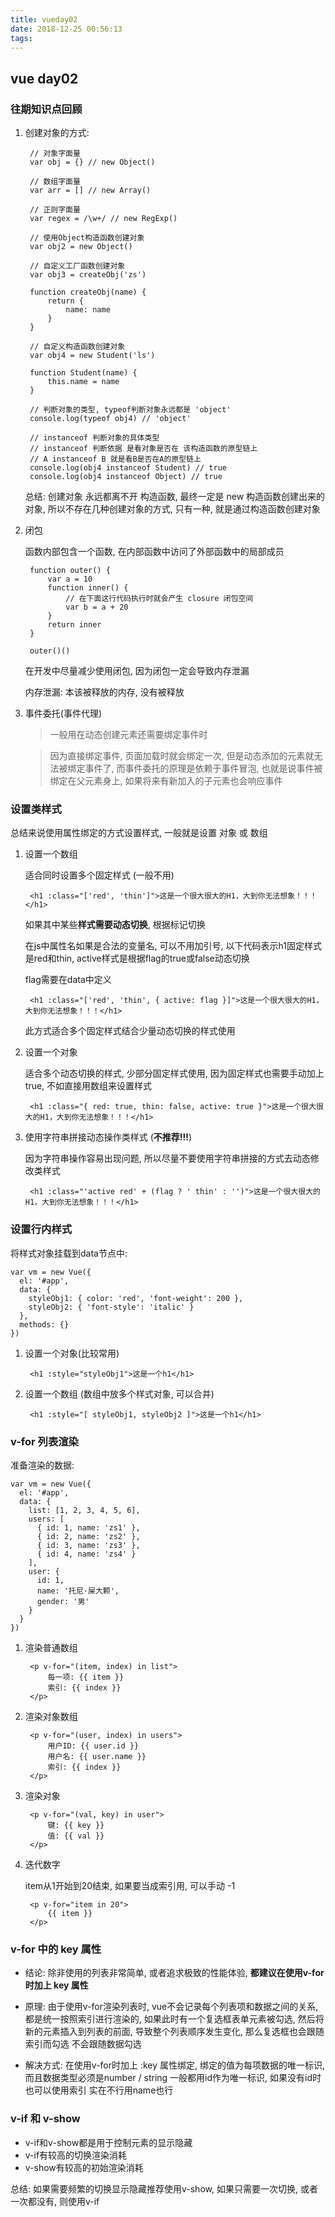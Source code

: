 ```yaml
---
title: vueday02
date: 2018-12-25 00:56:13
tags:
---
```



## vue day02 ##

### 往期知识点回顾 ###

1. 创建对象的方式:

		// 对象字面量
		var obj = {} // new Object()
		
		// 数组字面量
		var arr = [] // new Array()
		
		// 正则字面量
		var regex = /\w+/ // new RegExp()
		
		// 使用Object构造函数创建对象
		var obj2 = new Object()
		
		// 自定义工厂函数创建对象
		var obj3 = createObj('zs')
		
		function createObj(name) {
			return {
				name: name
			}
		}
		
		// 自定义构造函数创建对象
		var obj4 = new Student('ls')
		
		function Student(name) {
			this.name = name
		}
		
		// 判断对象的类型, typeof判断对象永远都是 'object'
		console.log(typeof obj4) // 'object'
		
		// instanceof 判断对象的具体类型
		// instanceof 判断依据 是看对象是否在 该构造函数的原型链上
		// A instanceof B 就是看B是否在A的原型链上
		console.log(obj4 instanceof Student) // true
		console.log(obj4 instanceof Object) // true

	总结: 创建对象 永远都离不开 构造函数, 最终一定是 new 构造函数创建出来的对象, 所以不存在几种创建对象的方式, 只有一种, 就是通过构造函数创建对象

2. 闭包

	函数内部包含一个函数, 在内部函数中访问了外部函数中的局部成员

		function outer() {
			var a = 10
			function inner() {
				// 在下面这行代码执行时就会产生 closure 闭包空间
				var b = a + 20
			}
			return inner
		}

		outer()()

	在开发中尽量减少使用闭包, 因为闭包一定会导致内存泄漏

	内存泄漏: 本该被释放的内存, 没有被释放

3. 事件委托(事件代理)

	> 一般用在动态创建元素还需要绑定事件时

	> 因为直接绑定事件, 页面加载时就会绑定一次, 但是动态添加的元素就无法被绑定事件了, 而事件委托的原理是依赖于事件冒泡, 也就是说事件被绑定在父元素身上, 如果将来有新加入的子元素也会响应事件

### 设置类样式 ###

总结来说使用属性绑定的方式设置样式, 一般就是设置 对象 或 数组

1. 设置一个数组

	适合同时设置多个固定样式 (一般不用)

		<h1 :class="['red', 'thin']">这是一个很大很大的H1，大到你无法想象！！！</h1>

	如果其中某些**样式需要动态切换**, 根据标记切换

	在js中属性名如果是合法的变量名, 可以不用加引号, 以下代码表示h1固定样式是red和thin, active样式是根据flag的true或false动态切换

	flag需要在data中定义

		<h1 :class="['red', 'thin', { active: flag }]">这是一个很大很大的H1，大到你无法想象！！！</h1>

	此方式适合多个固定样式结合少量动态切换的样式使用

2. 设置一个对象

	适合多个动态切换的样式, 少部分固定样式使用, 因为固定样式也需要手动加上true, 不如直接用数组来设置样式

		<h1 :class="{ red: true, thin: false, active: true }">这是一个很大很大的H1，大到你无法想象！！！</h1>

3. 使用字符串拼接动态操作类样式 (**不推荐!!!**)

	因为字符串操作容易出现问题, 所以尽量不要使用字符串拼接的方式去动态修改类样式

		<h1 :class="'active red' + (flag ? ' thin' : '')">这是一个很大很大的H1，大到你无法想象！！！</h1>

### 设置行内样式 ###

将样式对象挂载到data节点中:

	var vm = new Vue({
      el: '#app',
      data: {
        styleObj1: { color: 'red', 'font-weight': 200 },
        styleObj2: { 'font-style': 'italic' }
      },
      methods: {}
    })

1. 设置一个对象(比较常用)

		<h1 :style="styleObj1">这是一个h1</h1>

2. 设置一个数组 (数组中放多个样式对象, 可以合并)

		<h1 :style="[ styleObj1, styleObj2 ]">这是一个h1</h1>

### v-for 列表渲染 ###

准备渲染的数据:

	var vm = new Vue({
      el: '#app',
      data: {
        list: [1, 2, 3, 4, 5, 6],
		users: [
          { id: 1, name: 'zs1' },
          { id: 2, name: 'zs2' },
          { id: 3, name: 'zs3' },
          { id: 4, name: 'zs4' }
        ],
		user: {
          id: 1,
          name: '托尼·屎大颗',
          gender: '男'
        }
      }
    })

1. 渲染普通数组

		<p v-for="(item, index) in list">
			每一项: {{ item }}
			索引: {{ index }}
		</p>

2. 渲染对象数组

		<p v-for="(user, index) in users">
			用户ID: {{ user.id }}
			用户名: {{ user.name }}
			索引: {{ index }}
		</p>

3. 渲染对象
		
		<p v-for="(val, key) in user">
			键: {{ key }}
			值: {{ val }}
		</p>

4. 迭代数字

	item从1开始到20结束, 如果要当成索引用, 可以手动 -1

		<p v-for="item in 20">
			{{ item }}
		</p>

### v-for 中的 key 属性 ###

- 结论: 除非使用的列表非常简单, 或者追求极致的性能体验, **都建议在使用v-for时加上 key 属性**

- 原理: 由于使用v-for渲染列表时, vue不会记录每个列表项和数据之间的关系, 都是统一按照索引进行渲染的, 如果此时有一个复选框表单元素被勾选, 然后将新的元素插入到列表的前面, 导致整个列表顺序发生变化, 那么复选框也会跟随索引而勾选 不会跟随数据勾选

- 解决方式: 在使用v-for时加上 :key 属性绑定, 绑定的值为每项数据的唯一标识, 而且数据类型必须是number / string 一般都用id作为唯一标识, 如果没有id时也可以使用索引 实在不行用name也行

### v-if 和 v-show ###

- v-if和v-show都是用于控制元素的显示隐藏
- v-if有较高的切换渲染消耗
- v-show有较高的初始渲染消耗

总结: 如果需要频繁的切换显示隐藏推荐使用v-show, 如果只需要一次切换, 或者一次都没有, 则使用v-if

